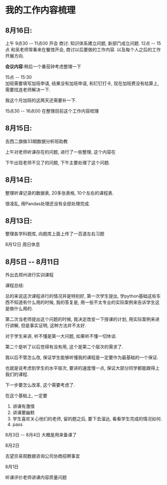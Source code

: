 # 我的工作内容梳理

## 8月16日:
上午 9点30 -- 11点00 开会
商讨: 知识体系建立问题, 新部门成立问题.
12点 -- 15点
和吴老师常春来在餐馆开会, 商讨以后要做的工作内容.
以及每个人之后的工作开展方向.

**会议内容**:稍后一个番茄钟考虑整理一下

15点 -- 15:30  
加班需要填写加班申请, 结果没有加班申请, 和钉钉打卡, 现在加班费没有给算上, 需要找连老师解决一下.

我这个月加班的这两天还需要补一下.

15点30 -- 16点00
在整理目前这个工作内容梳理


## 8月15日:
去西二旗做33期数据分析班助教

上午对老师听课存在的问题, 进行了一些整理, 这个内容在

下午出现老师不见了的问题, 下午主要处理了这个问题.


## 8月14日:
整理听课记录的数据表, 20多张表格, 10个左右的课程表.

很凌乱, 用Pandas处理还没有全部处理完成.

## 8月13日:
整理各学科题库, 向题库上面上传了一百道左右习题

8月12日
周日休息

## 8月5日 -- 8月11日

外出去郑州进行实训课程

课程总结:

总的来说这次课程进行的情况并是特别好, 第一次学生提出, 学python基础这些东西不知道有什么用的时候, 我的答复是, 用一些不太专业的实际案例来告诉学生这是做什么用的.

第二次当老师提出这个问题的时候, 我决定改变一下授课的计划, 用实际案例来进行讲解, 但是事实证明, 这种方法并不太好.

对于学生来讲, 听不懂是第一大问题, 如果听不懂一切休谈.

第二个是听了以后觉得有没有用, 这个是第二个层次的需求了.

我以后不管怎么改, 保证学生能够听懂我的课程是一定要作为最基础的一个保证.

也就是说考虑到学生的水平层次, 要讲的速度慢一点, 保证大部分同学都能跟得上我们的课程.

下一步要怎么改革, 这个需要考虑了.

在这个基础上, 一定要
1. 讲课有激情
2. 讲课要幽默
3. 学生喜欢关心他们的老师, 留的题之后, 要下去溜达, 看看学生完成的情况如何.
4. pass


8月3日 -- 8月4日
大概是用来备课了

8月2日

去望京易观数据咨询公司协商招聘事宜

8月1日

听课评价老师讲课内容质量问题





































